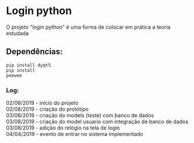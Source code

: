 # Login python
O projeto "login python" é uma forma de colocar em prática a teoria estudada 

## Dependências:
<code>pip install dyqt5</code><br/>
<code>pip install peewee</code>

### Log:
02/08/2019 - início do projeto <br/>
02/08/2019 - criação do protótipo <br/>
03/08/2019 - criação do models (teste) com banco de dados <br/>
03/08/2019 - criação do model usuario com integração de banco de dados<br/>
03/08/2019 - adição do relógio na tela de login<br/> 
04/04/2019 - evento de entrar no sistema implementado<br/>
